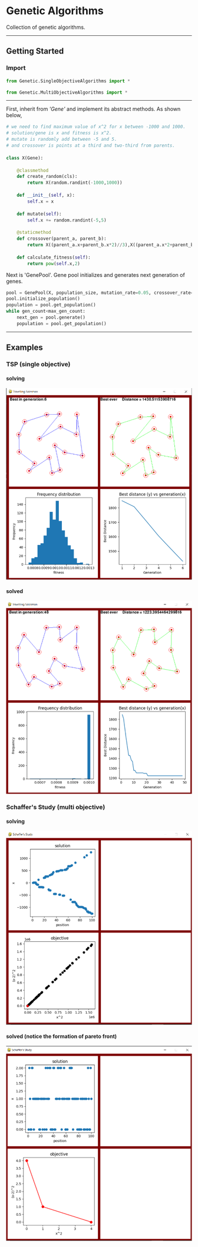 # Genetic Algorithms
Collection of genetic algorithms.
***
## Getting Started

### Import 
```Python
from Genetic.SingleObjectiveAlgorithms import *
```
```Python
from Genetic.MultiObjectiveAlgorithms import *
```

***
First, inherit from _'Gene'_ and implement its abstract methods. As shown below,

```Python
# we need to find maximum value of x^2 for x between -1000 and 1000.
# solution/gene is x and fitness is x^2.
# mutate is randomly add between -5 and 5.
# and crossover is points at a third and two-third from parents.

class X(Gene):
    
    @classmethod
    def create_random(cls):
        return X(random.randint(-1000,1000))
    
    def __init__(self, x):
        self.x = x
    
    def mutate(self):
        self.x += random.randint(-5,5)
    
    @staticmethod
    def crossover(parent_a, parent_b):
        return X((parent_a.x+parent_b.x*2)//3),X((parent_a.x*2+parent_b.x)//3)
    
    def calculate_fitness(self):
        return pow(self.x,2)
```
Next is 'GenePool'. Gene pool initializes and generates next generation of genes.
```Python
pool = GenePool(X, population_size, mutation_rate=0.05, crossover_rate=1, select_func=Selection.get_tournament(tournament_size=5))
pool.initialize_population()
population = pool.get_population()
while gen_count<max_gen_count:
    next_gen = pool.generate()
    population = pool.get_population()
```
***
## Examples
### TSP (single objective)
#### solving 
![Alt text](Example_TSP/assets/travelling_salesman_solving_sample.png?raw=true "Solved Sample image")
#### solved
![Alt text](Example_TSP/assets/travelling_salesman_solved_sample.png?raw=true "Solving Sample image")

### Schaffer's Study (multi objective)
#### solving 
![Alt text](Example_Schaffers_Study/assets/schaffers_solving_sample.png?raw=true "Solving Sample image")
#### solved (notice the formation of pareto front)
![Alt text](Example_Schaffers_Study/assets/schaffers_solved_sample.png?raw=true "Solved Sample image")